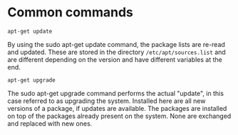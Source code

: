 # Common commands

```
apt-get update
```

By using the sudo apt-get update command, the package lists are re-read and updated. These are stored in the directory `/etc/apt/sources.list` and are different depending on the version and have different variables at the end.

```
apt-get upgrade
```

The sudo apt-get upgrade command performs the actual "update", in this case referred to as upgrading the system. Installed here are all new versions of a package, if updates are available. The packages are installed on top of the packages already present on the system. None are exchanged and replaced with new ones.
